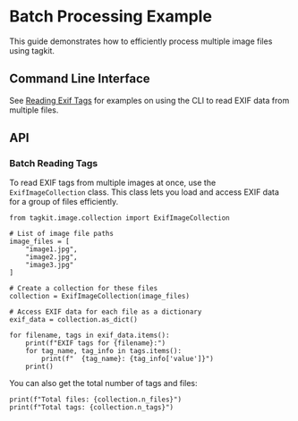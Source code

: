 # Batch Processing Example

This guide demonstrates how to efficiently process multiple image files using tagkit.

## Command Line Interface

See [Reading Exif Tags](./reading.md) for examples on using the CLI to read EXIF data from multiple files.

## API

### Batch Reading Tags

To read EXIF tags from multiple images at once, use the `ExifImageCollection` class.
This class lets you load and access EXIF data for a group of files efficiently.

```{testcode}
from tagkit.image.collection import ExifImageCollection

# List of image file paths
image_files = [
    "image1.jpg",
    "image2.jpg",
    "image3.jpg"
]

# Create a collection for these files
collection = ExifImageCollection(image_files)

# Access EXIF data for each file as a dictionary
exif_data = collection.as_dict()

for filename, tags in exif_data.items():
    print(f"EXIF tags for {filename}:")
    for tag_name, tag_info in tags.items():
        print(f"  {tag_name}: {tag_info['value']}")
    print()
```

You can also get the total number of tags and files:

```{testcode}
print(f"Total files: {collection.n_files}")
print(f"Total tags: {collection.n_tags}")
```
